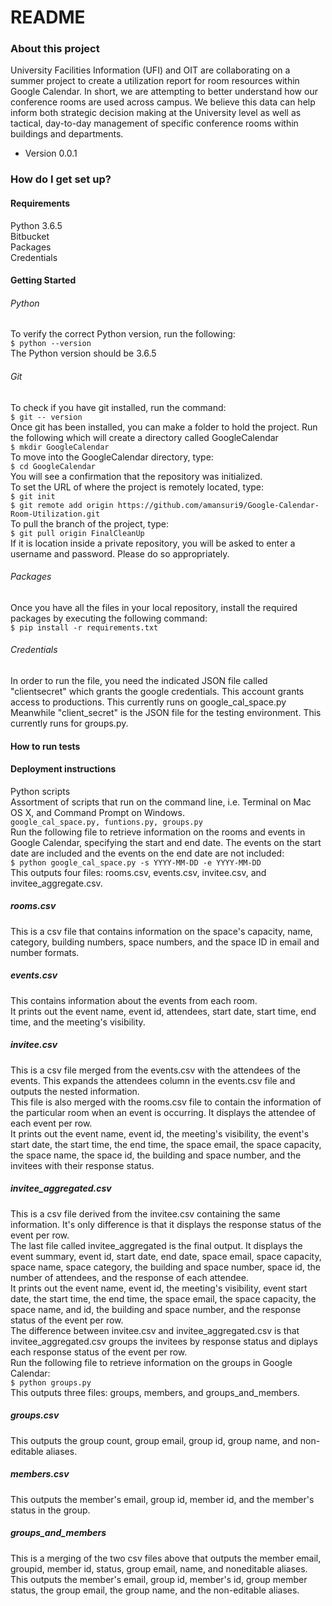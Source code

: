 # README #

### About this project ###
University Facilities Information (UFI) and OIT are collaborating on a summer project to create a utilization report for room resources within Google Calendar. In short, we are attempting to better understand how our conference rooms are used across campus. We believe this data can help inform both strategic decision making at the University level as well as tactical, day-to-day management of specific conference rooms within buildings and departments.

* Version 0.0.1

### How do I get set up? ###

#### Requirements  ####

Python 3.6.5  
Bitbucket  
Packages  
Credentials  

#### Getting Started ####

###### Python ######
To verify the correct Python version, run the following:  
`$ python --version`  
The Python version should be 3.6.5

###### Git ######
To check if you have git installed, run the command:  
`$ git -- version`   
Once git has been installed, you can make a folder to hold the project. Run the following which will create a directory called GoogleCalendar  
`$ mkdir GoogleCalendar`  
To move into the GoogleCalendar directory, type:  
`$ cd GoogleCalendar`  
You will see a confirmation that the repository was initialized.  
To set the URL of where the project is remotely located, type:  
`$ git init`  
`$ git remote add origin https://github.com/amansuri9/Google-Calendar-Room-Utilization.git`  
To pull the branch of the project, type:  
`$ git pull origin FinalCleanUp`  
If it is location inside a private repository, you will be asked to enter a username and password. Please do so appropriately.  

###### Packages ######
Once you have all the files in your local repository, install the required packages by executing the following command:  
`$ pip install -r requirements.txt`  

###### Credentials ######
In order to run the file, you need the indicated JSON file called "clientsecret" which grants the google credentials. This account grants access to productions. This currently runs on google_cal_space.py
Meanwhile "client_secret" is the JSON file for the testing environment. This currently runs for groups.py.  


#### How to run tests  ####
#### Deployment instructions ####
Python scripts  
Assortment of scripts that run on the command line, i.e. Terminal on Mac OS X, and Command Prompt on Windows.  
`google_cal_space.py, funtions.py, groups.py`  
Run the following file to retrieve information on the rooms and events in Google Calendar, specifying the start and end date. The events on the start date are included and the events on the end date are not included:  
`$ python google_cal_space.py -s YYYY-MM-DD -e YYYY-MM-DD`  
This outputs four files: rooms.csv, events.csv, invitee.csv, and invitee_aggregate.csv.   
##### rooms.csv #####
This is a csv file that contains information on the space's capacity, name, category, building numbers, space numbers, and the space ID in email and number formats.  
##### events.csv #####
This contains information about the events from each room.   
It prints out the event name, event id, attendees, start date, start time, end time, and the meeting's visibility.  
##### invitee.csv #####
This is a csv file merged from the events.csv with the attendees of the events. This expands the attendees column in the events.csv file and outputs the nested information.  
This file is also merged with the rooms.csv file to contain the information of the particular room when an event is occurring. It displays the attendee of each event per row.  
It prints out the event name, event id, the meeting's visibility, the event's start date, the start time, the end time, the space email, the space capacity, the space name, the space id, the building and space number, and the invitees with their response status.  
##### invitee_aggregated.csv #####
This is a csv file derived from the invitee.csv containing the same information. It's only difference is that it displays the response status of the event per row.  
The last file called invitee_aggregated is the final output. It displays the event summary, event id, start date, end date, space email, space capacity, space name, space category, the building and space number, space id, the number of attendees, and the response of each attendee.  
It prints out the event name, event id, the meeting's visibility, event start date, the start time, the end time, the space email, the space capacity, the space name, and id, the building and space number, and the response status of the event per row.  
The difference between invitee.csv and invitee_aggregated.csv is that invitee_aggregated.csv groups the invitees by response status and diplays each response status of the event per row.  
Run the following file to retrieve information on the groups in Google Calendar:  
`$ python groups.py`  
This outputs three files: groups, members, and groups_and_members.  
##### groups.csv #####
This outputs the group count, group email, group id, group name, and non-editable aliases.  
##### members.csv #####
This outputs the member's email, group id, member id, and the member's status in the group.
##### groups_and_members #####
This is a merging of the two csv files above that outputs the member email, groupid, member id, status, group email, name, and noneditable aliases.   
This outputs the member's email, group id, member's id, group member status, the group email, the group name, and the non-editable aliases.   
